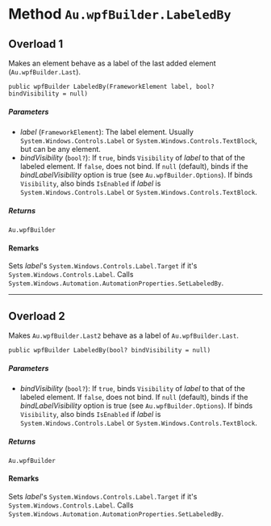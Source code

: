 # Method `Au.wpfBuilder.LabeledBy`

## Overload 1

Makes an element behave as a label of the last added element (`Au.wpfBuilder.Last`).

```
public wpfBuilder LabeledBy(FrameworkElement label, bool? bindVisibility = null)
```

##### Parameters

- *label*  (`FrameworkElement`):
    The label element. Usually `System.Windows.Controls.Label` or `System.Windows.Controls.TextBlock`, but can be any element.
- *bindVisibility*  (`bool?`):
    If `true`, binds `Visibility` of *label* to that of the labeled element. If `false`, does not bind. If `null` (default), binds if the *bindLabelVisibility* option is true (see `Au.wpfBuilder.Options`). If binds `Visibility`, also binds `IsEnabled` if *label* is `System.Windows.Controls.Label` or `System.Windows.Controls.TextBlock`.

##### Returns

`Au.wpfBuilder`

#### Remarks

Sets *label*'s `System.Windows.Controls.Label.Target` if it's `System.Windows.Controls.Label`. Calls `System.Windows.Automation.AutomationProperties.SetLabeledBy`.

* * *

## Overload 2

Makes `Au.wpfBuilder.Last2` behave as a label of `Au.wpfBuilder.Last`.

```
public wpfBuilder LabeledBy(bool? bindVisibility = null)
```

##### Parameters

- *bindVisibility*  (`bool?`):
    If `true`, binds `Visibility` of *label* to that of the labeled element. If `false`, does not bind. If `null` (default), binds if the *bindLabelVisibility* option is true (see `Au.wpfBuilder.Options`). If binds `Visibility`, also binds `IsEnabled` if *label* is `System.Windows.Controls.Label` or `System.Windows.Controls.TextBlock`.

##### Returns

`Au.wpfBuilder`

#### Remarks

Sets *label*'s `System.Windows.Controls.Label.Target` if it's `System.Windows.Controls.Label`. Calls `System.Windows.Automation.AutomationProperties.SetLabeledBy`.